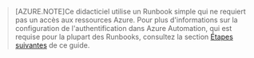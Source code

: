> [AZURE.NOTE]Ce didacticiel utilise un Runbook simple qui ne requiert pas un accès aux ressources Azure. Pour plus d'informations sur la configuration de l'authentification dans Azure Automation, qui est requise pour la plupart des Runbooks, consultez la section [Étapes suivantes](#nextsteps) de ce guide.

<!---HONumber=58-->